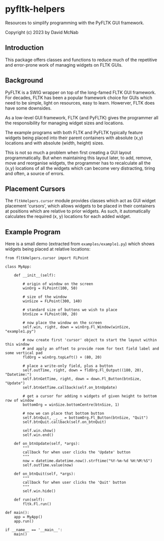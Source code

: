 # pyfltk-helpers

Resources to simplify programming with the PyFLTK GUI framework.

Copyright (c) 2023 by David McNab 

## Introduction

This package offers classes and functions to reduce much of the
repetitive and error-prone work of managing widgets on FLTK GUIs.

## Background

PyFLTK is a SWIG wrapper on top of the long-famed FLTK GUI 
framework. For decades, FLTK has been a popular framework
choice for GUIs which need to be simple, light on resources,
easy to learn. Howerver, FLTK does have some downsides.

As a low-level GUI framework, FLTK (and PyFLTK) gives the programmer all the
responsibility for managing widget sizes and locations. 

The example programs with both FLTK and PyFLTK typically 
feature widgets being placed into their parent containers
with absolute (x,y) locations and with absolute (width, height)
sizes.

This is not so much a problem when first creating a GUI
layout programmatically. But when maintaining this layout
later, to add, remove, move and reorganise widgets, the 
programmer has to recalculate all the (x,y) locations of
all the widgets which can become very distracting, tiring and
often, a source of errors.

## Placement Cursors

The `fltkHelpers.cursor` module provides classes which act as
GUI widget placement 'cursors', which allows widgets to be
placed in their containers at positions which are relative to
prior widgets. As such, it automatically calculates the required
(x, y) locations for each added widget.

## Example Program

Here is a small demo (extracted from `examples/example1.py`) which shows widgets being placed at 
relative
locations:
```
from fltkHelpers.cursor import FLPoint

class MyApp:

    def __init__(self):

        # origin of window on the screen
        winOrg = FLPoint(100, 50)

        # size of the window
        winSize = FLPoint(300, 140)

        # standard size of buttons we wish to place
        btnSize = FLPoint(80, 20)

        # now place the window on the screen
        self.win, right, down = winOrg.Fl_Window(winSize, "example1.py")

        # now create first 'cursor' object to start the layout within this window
        # and apply an offset to provide room for text field label and some vertical pad
        fldOrg = winOrg.topLeft() + (80, 20)

        # place a write-only field, plus a button
        self.outTime, right, down = fldOrg.Fl_Output((180, 20), "Datetime:")
        self.btnGetTime, right, down = down.Fl_Button(btnSize, "Update")
        self.btnGetTime.callback(self.on_btnUpdate)

        # get a cursor for adding n widgets of given height to bottom row of window
        bottomOrg = winSize.bottomCentre(btnSize, 1)

        # now we can place that bottom button
        self.btnQuit, _, _ = bottomOrg.Fl_Button(btnSize, "Quit")
        self.btnQuit.callback(self.on_btnQuit)

        self.win.show()
        self.win.end()

    def on_btnUpdate(self, *args):
        """
        callback for when user clicks the 'Update' button
        """
        now = datetime.datetime.now().strftime("%Y-%m-%d %H:%M:%S")
        self.outTime.value(now)

    def on_btnQuit(self, *args):
        """
        callback for when user clicks the 'Quit' button
        """
        self.win.hide()

    def run(self):
        fltk.Fl.run()

def main():
    app = MyApp()
    app.run()

if __name__ == '__main__':
    main()
```
